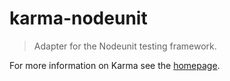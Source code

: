 # karma-nodeunit

> Adapter for the Nodeunit testing framework.

For more information on Karma see the [homepage].


[homepage]: http://karma-runner.github.com
